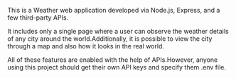  This is a Weather web application developed via Node.js, Express, and a few third-party APIs.

 It includes only a single page where a user can observe the weather details of any city around the world.Additionally, it is possible 
 to view the city through a map and also how it looks in the real world.

 All of these features are enabled with the help of APIs.However, anyone using this project should get their own API keys and specify them .env file.
